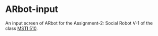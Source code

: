 # ARbot-input

An input screen of ARbot for the Assignment-2: Social Robot V-1 of the class [MSTI 510][msti510].
 
[msti510]: https://sites.google.com/cs.washington.edu/msti510/assignments

